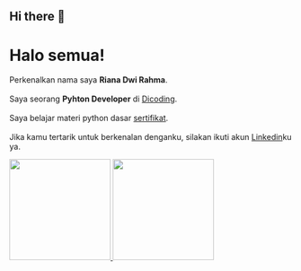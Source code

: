 ## Hi there 👋

# Halo semua!

Perkenalkan nama saya **Riana Dwi Rahma**.<br>  
Saya seorang **Pyhton Developer** di [Dicoding](https://www.dicoding.com/).<br>  
Saya belajar materi python dasar [sertifikat](https://github.com/user-attachments/files/18809197/Completion.Certificate.for.Python.Dasar.pdf).<br>  
Jika kamu tertarik untuk berkenalan denganku, silakan ikuti akun [Linkedin](https://www.linkedin.com/in/riana-dwi-rahma-4119a3251)ku ya.

<p align="left">
<a href="https://github.com/rianadwi25">
  <img height="180em" src="https://github-readme-stats-eight-theta.vercel.app/api?username=rianadwi25&show_icons=true&theme=algolia&include_all_commits=true&count_private=true"/>
  <img height="180em" src="https://github-readme-stats-eight-theta.vercel.app/api/top-langs/?username=rianadwi25&layout=compact&theme=algolia"/>
</a>
</p>
